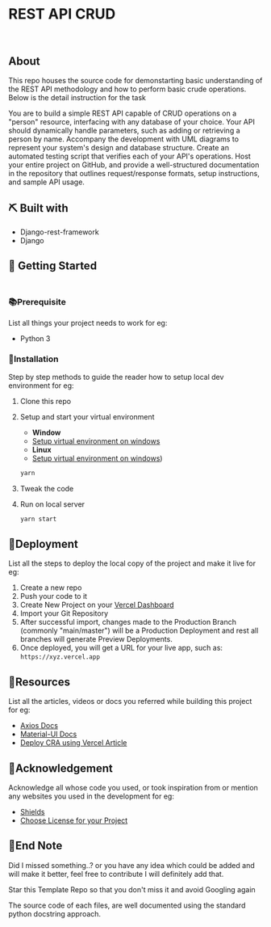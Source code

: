 # REST API CRUD <br><br>




## About

This repo houses the source code for demonstarting basic understanding of the REST API methodology and how to perform basic crude operations. Below is the detail instruction for the task

You are to build a simple REST API capable of CRUD operations on a "person" resource, interfacing with any database of your choice. Your API should dynamically handle parameters, such as adding or retrieving a person by name. Accompany the development with UML diagrams to represent your system's design and database structure. Create an automated testing script that verifies each of your API's operations. Host your entire project on GitHub, and provide a well-structured documentation in the repository that outlines request/response formats, setup instructions, and sample API usage.

## ⛏️ Built with

-   Django-rest-framework
-   Django 

## 🏁 Getting Started <br><br>


### 📚Prerequisite

List all things your project needs to work for eg:

-   Python 3

### 🧰Installation

Step by step methods to guide the reader how to setup local dev environment for eg:

1. Clone this repo
1. Setup and start your virtual environment
   - **Window**
   - [Setup virtual environment on windows](https://medium.com/analytics-vidhya/virtual-environment-6ad5d9b6af59) <br>
   - **Linux**
   - [Setup virtual environment on windows](https://mothergeo-py.readthedocs.io/en/latest/development/how-to/venv.html)) <br>
    
    ```bash
    yarn
    ```

1. Tweak the code
1. Run on local server

    ```bash
    yarn start
    ```

## 🚀Deployment

List all the steps to deploy the local copy of the project and make it live for eg:

1. Create a new repo
1. Push your code to it
1. Create New Project on your [Vercel Dashboard](https://vercel.com/dashboard)
1. Import your Git Repository
1. After successful import, changes made to the Production Branch (commonly "main/master") will be a Production Deployment and rest all branches will generate Preview Deployments.
1. Once deployed, you will get a URL for your live app, such as: `https://xyz.vercel.app`

## 🧬Resources

List all the articles, videos or docs you referred while building this project for eg:

<!-- Add links to all the resources you followed or referred to -->

-   [Axios Docs](https://axios-http.com/docs/intro)
-   [Material-UI Docs](https://material-ui.com/getting-started/installation)
-   [Deploy CRA using Vercel Article](https://vercel.com/guides/deploying-react-with-vercel-cra)

## 🎉Acknowledgement

Acknowledge all whose code you used, or took inspiration from or mention any websites you used in the development for eg:

-   [Shields](https://shields.io)
-   [Choose License for your Project](https://choosealicense.com)

## 👋End Note

Did I missed something..? or you have any idea which could be added and will make it better, feel free to contribute I will definitely add that.

Star this Template Repo so that you don't miss it and avoid Googling again

The source code of each files, are well documented using the standard python docstring approach.
